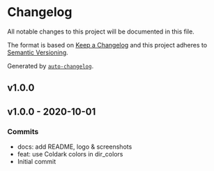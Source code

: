 # Changelog

All notable changes to this project will be documented in this file.

The format is based on [Keep a Changelog](https://keepachangelog.com/en/1.0.0/)
and this project adheres to [Semantic Versioning](https://semver.org/spec/v2.0.0.html).

Generated by [`auto-changelog`](https://github.com/CookPete/auto-changelog).

## v1.0.0

## v1.0.0 - 2020-10-01

### Commits

- docs: add README, logo & screenshots 
- feat: use Coldark colors in dir_colors 
- Initial commit 
